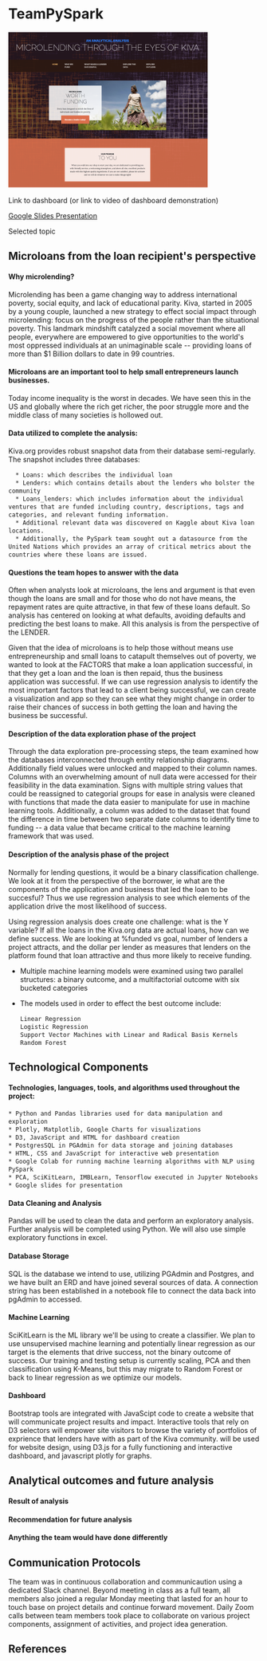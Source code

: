 # TeamPySpark

![Website Landing Page Image](Misc/LP.png)
 
Link to dashboard (or link to video of dashboard demonstration)

 [Google Slides Presentation](https://docs.google.com/presentation/d/1_PMTb9D7JATLUvOpR_WDij9qfOgb7B80TdIEhfzbzYs/edit?usp=sharing)

Selected topic
## Microloans from the loan recipient's perspective

#### Why microlending?
Microlending has been a game changing way to address international poverty, social equity, and lack of educational parity.  Kiva, started in 2005 by a young couple, launched a new strategy to effect social impact through microlending: focus on the progress of the people rather than the situational poverty.  This landmark mindshift catalyzed a social movement where all people, everywhere are empowered to give opportunities to the world's most oppressed individuals at an unimaginable scale -- providing loans of more than $1 Billion dollars to date in 99 countries.

#### Microloans are an important tool to help small entrepreneurs launch businesses.  
Today income inequality is the worst in decades.  We have seen this in the US and globally where the rich get richer, the poor struggle more and the middle class of many societies is hollowed out.  

#### Data utilized to complete the analysis:
Kiva.org provides robust snapshot data from their database semi-regularly. The snapshot includes three databases:

      * Loans: which describes the individual loan
      * Lenders: which contains details about the lenders who bolster the community
      * Loans_lenders: which includes information about the individual ventures that are funded including country, descriptions, tags and categories, and relevant funding information.
      * Additional relevant data was discovered on Kaggle about Kiva loan locations.
      * Additionally, the PySpark team sought out a datasource from the United Nations which provides an array of critical metrics about the countries where these loans are issued.

#### Questions the team hopes to answer with the data
Often when analysts look at microloans, the lens and argument is that even though the loans are small and for those who do not have means, the repayment rates are quite attractive, in that few of these loans default.  So analysis has centered on looking at what defaults, avoiding defaults and predicting the best loans to make.  All this analysis is from the perspective of the LENDER.

Given that the idea of microloans is to help those without means use entrepreneurship and small loans to catapult themselves out of poverty, we wanted to look at the FACTORS that make a loan application successful, in that they get a loan and the loan is then repaid, thus the business application was successful.  If we can use regression analysis to identify the most important factors that lead to a client being successful, we can create a visualization and app so they can see what they might change in order to raise their chances of success in both getting the loan and having the business be successful.

#### Description of the data exploration phase of the project
Through the data exploration pre-processing steps, the team examined how the databases interconnected through entity relationship diagrams.  Additionally field values were unlocked and mapped to their column names. Columns with an overwhelming amount of null data were accessed for their feasibility in the data examination.  Signs with multiple string values that could be reassigned to categorial groups for ease in analysis were cleaned with functions that made the data easier to manipulate for use in machine learning tools.  Additionally, a column was added to the dataset that found the difference in time between two separate date columns to identify time to funding -- a data value that became critical to the machine learning framework that was used. 

#### Description of the analysis phase of the project
Normally for lending questions, it would be a binary classification challenge.  We look at it from the perspective of the borrower, ie what are the components of the application and business that led the loan to be succesful?  Thus we use regression analysis to see which elements of the application drive the most likelihood of success.

Using regression analysis does create one challenge: what is the Y variable?  If all the loans in the Kiva.org data are actual loans, how can we define success.  We are looking at %funded vs goal, number of lenders a project attracts, and the dollar per lender as measures that lenders on the platform found that loan attractive and thus more likely to receive funding.

* Multiple machine learning models were examined using two parallel structures: a binary outcome, and a multifactorial outcome with six bucketed categories
* The models used in order to effect the best outcome include: 

      Linear Regression
      Logistic Regression
      Support Vector Machines with Linear and Radical Basis Kernels
      Random Forest

## Technological Components

#### Technologies, languages, tools, and algorithms used throughout the project:

    * Python and Pandas libraries used for data manipulation and exploration 
    * Plotly, Matplotlib, Google Charts for visualizations 
    * D3, JavaScript and HTML for dashboard creation 
    * PostgresSQL in PGAdmin for data storage and joining databases
    * HTML, CSS and JavaScript for interactive web presentation
    * Google Colab for running machine learning algorithms with NLP using PySpark
    * PCA, SciKitLearn, IMBLearn, Tensorflow executed in Jupyter Notebooks
    * Google slides for presentation

#### Data Cleaning and Analysis
Pandas will be used to clean the data and perform an exploratory analysis. Further analysis will be completed using Python.   We will also use simple exploratory functions in excel.

#### Database Storage
SQL is the database we intend to use, utilizing PGAdmin and Postgres, and we have built an ERD and have joined several sources of data. A connection string has been established in a notebook file to connect the data back into pgAdmin to accessed. 

#### Machine Learning
SciKitLearn is the ML library we'll be using to create a classifier. We plan to use unsupervised machine learning and potentially linear regression as our target is the elements that drive success, not the binary outcome of success.  Our training and testing setup is currently scaling, PCA and then classification using K-Means, but this may migrate to Random Forest or back to linear regression as we optimize our models.

#### Dashboard
Bootstrap tools are integrated with JavaScipt code to create a website that will communicate project results and impact.  Interactive tools that rely on D3 selectors will empower site visitors to browse the variety of portfolios of exprience that lenders have with as part of the Kiva community.   will be used for website design, using D3.js for a fully functioning and interactive dashboard, and javascript plotly for graphs. 

## Analytical outcomes and future analysis

#### Result of analysis

#### Recommendation for future analysis

#### Anything the team would have done differently

## Communication Protocols 
The team was in continuous collaboration and communicaution using a dedicated Slack channel.  Beyond meeting in class as a full team, all members also joined a regular Monday meeting that lasted for an hour to touch base on project details and continue forward movement.  Daily Zoom calls between team members took place to collaborate on various project components, assignment of activities, and project idea generation.  

## References

